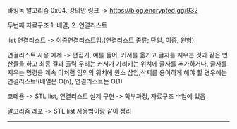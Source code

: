 바킹독 알고리즘 0x04. 강의안 링크 -> https://blog.encrypted.gg/932 </br>

두번째 자료구조 1. 배열, 2. 연결리스트 </br>



list 연결리스트 -> 이중연결리스트임.(연결리스트 종류; 단일, 이중, 원형)

연결리스트 사용 예제 -> 편집기, 예를 들어, 커서를 옮기고 글자를 지우는 것과 같은 연산들을 하고 최종 결과 출력
  우리는 커서가 가리키는 위치에 글자를 추가하거나, 글자를 지우는 명령을 계속
  이처럼 임의의 위치에 원소 삽입,삭제를 용이하게 해야 할 경우에는 연결리스트!(배열은 O(n), 연결리스트는 O(1)
 
코테용 -> STL list, 연결리스트 실제 구현 -> 학부과정, 자료구조 수업에 있음
 
알고리즘 레포 -> STL list 사용법이랑 같이 정리

---------------------------------------


 
